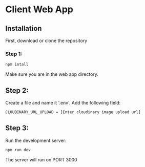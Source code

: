 # Client Web App 

## Installation

First, download or clone the repository

### Step 1:
```bash
npm intall
```

Make sure you are in the web app directory.

## Step 2:
Create a file and name it '.env'. Add the following field:
```bash
CLOUDINARY_URL_UPLOAD = [Enter cloudinary image upload url]
```

## Step 3:
Run the development server:
```bash
npm run dev
```

The server will run on PORT 3000
